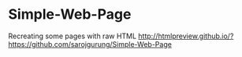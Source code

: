 # Simple-Web-Page
Recreating some pages with raw HTML
http://htmlpreview.github.io/?https://github.com/sarojgurung/Simple-Web-Page
